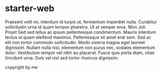 # starter-web
Praesent velit mi, interdum id turpis ut, fermentum imperdiet nulla. Curabitur sollicitudin urna id quam tempor pharetra. Ut at semper eros.
Mon Joli Projet
Sed sed tellus ac ipsum pellentesque condimentum. 
Mauris interdum lectus ut quam eleifend maximus. Pellentesque sit amet erat sem.
Sed ac elit non tortor commodo sollicitudin.
Morbi viverra magna eget laoreet dignissim.
Nullam nulla nisl, elementum non purus nec, sodales elementum dolor.
Vestibulum tempor vel nibh eu placerat. Fusce quis porta diam, vitae tincidunt urna. Duis vel nisl sed tortor rhoncus dignissim.

copyright by me
